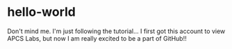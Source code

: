 # hello-world
Don't mind me. I'm just following the tutorial...
I first got this account to view APCS Labs, but now I am really excited to be a part of GitHub!!
